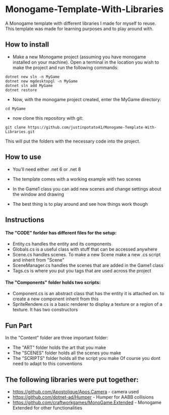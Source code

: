 # Monogame-Template-With-Libraries
A Monogame template with different libraries I made for myself to reuse.
This template was made for learning purposes and to play around with.

## How to install
* Make a new Monogame project (assuming you have monogame installed on your machine).
  Open a terminal in the location you wish to make the project
  and run the following commands:
```
dotnet new sln -n MyGame
dotnet new mgdesktopgl -n MyGame
dotnet sln add MyGame
dotnet restore
```
* Now, with the monogame project created, enter the MyGame directory:
```
cd MyGame
```
* now clone this repository with git:
```
git clone https://github.com/justinpotato41/Monogame-Template-With-Libraries.git
```
This will put the folders with the necessary code into the project.

## How to use
* You'll need either .net 6 or .net 8

* The template comes with a working example with two scenes

* In the Game1 class you can add new scenes and change settings about the window and drawing

* The best thing is to play around and see how things work though

## Instructions
#### The "CODE" forlder has different files for the setup:
* Entity.cs handles the entity and its components
* Globals.cs is a useful class with stuff that can be accessed anywhere
* Scene.cs handles scenes. To make a new Scene make a new .cs script and inherit from "Scene"
* SceneManager.cs handles the scenes that are added in the Game1 class
* Tags.cs is where you put you tags that are used across the project

#### The "Components" folder holds two scripts:
* Component.cs is an abstract class that has the entity it is attached on. to create a new component inherit from this
* SpriteRendere.cs is a basic renderer to display a texture or a region of a texture. It has two constructors

## Fun Part
In the "Content" folder are three important folder:
* The "ART" folder holds the art that you make
* The "SCENES" folder holds all the scenes you make
* The "SCRIPTS" folder holds all the script you make
Of course you dont need to adapt to this conventions

## The following libraries were put together:
* https://github.com/Apostolique/Apos.Camera - camera used
* https://github.com/dotnet-ad/Humper - Humper for AABB collisions
* https://github.com/craftworkgames/MonoGame.Extended - Monogame Extended for other functionalities
